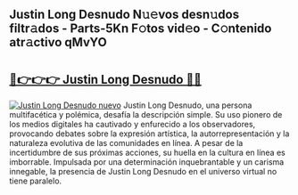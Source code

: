 ## Justin Long Desnudo N𝚞𝚎vos desn𝚞dos filtr𝚊dos - Parts-5Kn F𝚘tos vid𝚎o - C𝚘ntenido atr𝚊ctivo qMvYO

# <h2><a href="http://mb02euv.tromn.icu/?c=Justin+Long+Desnudo">🔗👉👉👉 Justin Long Desnudo 🔗🔗</a></h2>

[![Justin Long Desnudo nuevo](https://i.imgur.com/pEAQMta.gif)](http://mb02euv.tromn.icu/?c=Justin+Long+Desnudo)
Justin Long Desnudo, una persona multifacética y polémica, desafía la descripción simple. Su uso pionero de los medios digitales ha cautivado y enfurecido a los observadores, provocando debates sobre la expresión artística, la autorrepresentación y la naturaleza evolutiva de las comunidades en línea. A pesar de la incertidumbre de sus próximas acciones, su huella en la cultura en línea es imborrable. Impulsada por una determinación inquebrantable y un carisma innegable, la presencia de Justin Long Desnudo en el universo virtual no tiene paralelo.
